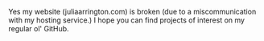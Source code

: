 Yes my website (juliaarrington.com) is broken (due to a miscommunication with my hosting service.) I hope you can find projects of interest on my regular ol' GitHub.

<!---
partum/partum is a ✨ special ✨ repository because its `README.md` (this file) appears on your GitHub profile.
You can click the Preview link to take a look at your changes.
--->
